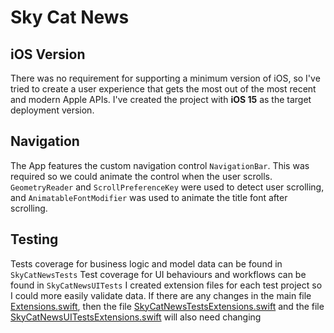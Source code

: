 # Sky Cat News

## iOS Version
There was no requirement for supporting a minimum version of iOS, so I've tried to create a user experience that gets the most out of the most recent and modern Apple APIs. I've created the project with **iOS 15** as the target deployment version.

## Navigation
The App features the custom navigation control `NavigationBar`. This was required so we could animate the control when the user scrolls. `GeometryReader` and `ScrollPreferenceKey` were used to detect user scrolling, and  `AnimatableFontModifier` was used to animate the title font after scrolling.

## Testing

Tests coverage for business logic and model data can be found in `SkyCatNewsTests`
Test coverage for UI behaviours and workflows can be found in `SkyCatNewsUITests`
I created extension files for each test project so I could more easily validate data. If there are any changes in the main file [Extensions.swift](/SkyCatNews/Model/Extensions.swift), then the file [SkyCatNewsTestsExtensions.swift](SkyCatNewsTests/SkyCatNewsTestsExtensions.swift)  and the file [SkyCatNewsUITestsExtensions.swift](/SkyCatNewsUITests/SkyCatNewsUITestsExtensions.swift) will also need changing

